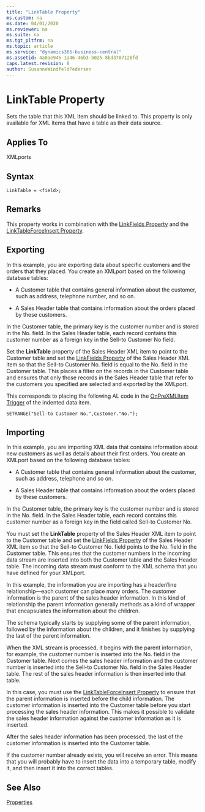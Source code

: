 ```yaml
---
title: "LinkTable Property"
ms.custom: na
ms.date: 04/01/2020
ms.reviewer: na
ms.suite: na
ms.tgt_pltfrm: na
ms.topic: article
ms.service: "dynamics365-business-central"
ms.assetid: 4a0ae945-1a46-46b3-b025-8bd3707128fd
caps.latest.revision: 8
author: SusanneWindfeldPedersen
---
```


 

# LinkTable Property
Sets the table that this XML item should be linked to. This property is only available for XML items that have a table as their data source.  
  
## Applies To  
 XMLports  

## Syntax
```
LinkTable = <field>;
```
 
## Remarks  
 This property works in combination with the [LinkFields Property](devenv-linkfields-property.md) and the [LinkTableForceInsert Property](devenv-linktableforceinsert-property.md).  
  
## Exporting  
 In this example, you are exporting data about specific customers and the orders that they placed. You create an XMLport based on the following database tables:  
  
-   A Customer table that contains general information about the customer, such as address, telephone number, and so on.  
  
-   A Sales Header table that contains information about the orders placed by these customers.  
  
 In the Customer table, the primary key is the customer number and is stored in the No. field. In the Sales Header table, each record contains this customer number as a foreign key in the Sell-to Customer No field.  
  
 Set the **LinkTable** property of the Sales Header XML item to point to the Customer table and set the [LinkFields Property](devenv-linkfields-property.md) of the Sales Header XML item so that the Sell-to Customer No. field is equal to the No. field in the Customer table. This places a filter on the records in the Customer table and ensures that only those records in the Sales Header table that refer to the customers you specified are selected and exported by the XMLport.  
  
 This corresponds to placing the following AL code in the [OnPreXMLItem Trigger](../triggers/devenv-onprexmlitem-trigger.md) of the indented data item.  
  
```  
SETRANGE("Sell-to Customer No.",Customer."No.");  
```  
  
## Importing  
 In this example, you are importing XML data that contains information about new customers as well as details about their first orders. You create an XMLport based on the following database tables:  
  
-   A Customer table that contains general information about the customer, such as address, telephone and so on.  
  
-   A Sales Header table that contains information about the orders placed by these customers.  
  
 In the Customer table, the primary key is the customer number and is stored in the No. field. In the Sales Header table, each record contains this customer number as a foreign key in the field called Sell-to Customer No.  
  
 You must set the **LinkTable** property of the Sales Header XML item to point to the Customer table and set the [LinkFields Property](devenv-linkfields-property.md) of the Sales Header XML item so that the Sell-to Customer No. field points to the No. field in the Customer table. This ensures that the customer numbers in the incoming data stream are inserted into both the Customer table and the Sales Header table. The incoming data stream must conform to the XML schema that you have defined for your XMLport.  
  
 In this example, the information you are importing has a header/line relationship—each customer can place many orders. The customer information is the parent of the sales header information. In this kind of relationship the parent information generally methods as a kind of wrapper that encapsulates the information about the children.  
  
 The schema typically starts by supplying some of the parent information, followed by the information about the children, and it finishes by supplying the last of the parent information.  
  
 When the XML stream is processed, it begins with the parent information, for example, the customer number is inserted into the No. field in the Customer table. Next comes the sales header information and the customer number is inserted into the Sell-to Customer No. field in the Sales Header table. The rest of the sales header information is then inserted into that table.  
  
 In this case, you must use the [LinkTableForceInsert Property](devenv-linktableforceinsert-property.md) to ensure that the parent information is inserted before the child information. The customer information is inserted into the Customer table before you start processing the sales header information. This makes it possible to validate the sales header information against the customer information as it is inserted.  
  
 After the sales header information has been processed, the last of the customer information is inserted into the Customer table.  
  
 If the customer number already exists, you will receive an error. This means that you will probably have to insert the data into a temporary table, modify it, and then insert it into the correct tables.  
  
## See Also  
 [Properties](devenv-properties.md)